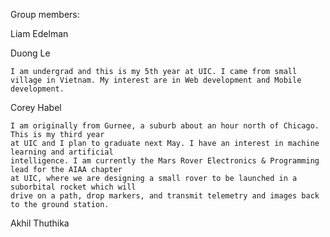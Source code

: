 



Group members: 

  Liam Edelman
  
  Duong Le
  
    I am undergrad and this is my 5th year at UIC. I came from small village in Vietnam. My interest are in Web development and Mobile development.
    
  Corey Habel
  
    I am originally from Gurnee, a suburb about an hour north of Chicago. This is my third year 
    at UIC and I plan to graduate next May. I have an interest in machine learning and artificial 
    intelligence. I am currently the Mars Rover Electronics & Programming lead for the AIAA chapter 
    at UIC, where we are designing a small rover to be launched in a suborbital rocket which will 
    drive on a path, drop markers, and transmit telemetry and images back to the ground station.
    
  Akhil Thuthika

